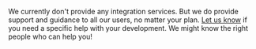 We currently don't provide any integration services. But we do provide support and guidance to all our users, no matter your plan. [Let us know](mailto:support@algolia.com) if you need a specific help with your development. We might know the right people who can help you!